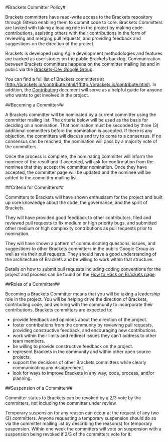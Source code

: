 #Brackets Committer Policy#

Brackets committers have read-write access to the Brackets repository through GitHub enabling them to commit code to core. Brackets Committers are tasked with taking a leading role in the project by making code contributions, assisting others with their contributions in the form of reviewing and merging pull requests, and providing feedback and suggestions on the direction of the project. 

Brackets is developed using Agile development methodologies and features are tracked as user stories on the public Brackets backlog. Communication between Brackets committers happens on the committer mailing list and in public via the [Brackets-Dev Google Group](https://groups.google.com/forum/?fromgroups#!forum/brackets-dev).

You can find a full list of Brackets committers at [http://brackets.io/contribute.html/](http://brackets.io/contribute.html). In addition, the [Contributing](https://github.com/adobe/brackets/blob/master/CONTRIBUTING.md) document will serve as a helpful guide for anyone who wants to get involved in the project. 

##Becoming a Committer##

A Brackets committer will be nominated by a current committer using the committer mailing list. The criteria below will be used as the basis for deciding on a nomination. That nomination must be seconded by three (3) additional committers before the nomination is accepted. If there is any objection, the committers will discuss and try to come to a consensus. If no consensus can be reached, the nomination will pass by a majority vote of the committers. 

Once the process is complete, the nominating committer will inform the nominee of the result and if accepted, will ask for confirmation from the nominee that they accept the committer nomination. Once they have accepted, the committer page will be updated and the nominee will be added to the committer mailing list.

##Criteria for Committers##

Committers to Brackets will have shown enthusiasm for the project and built up core knowledge about the code, the governance, and the spirit of Brackets. 

They will have provided good feedback to other contributors, filed and reviewed pull requests to fix medium or high priority bugs, and submitted other medium or high complexity contributions as pull requests prior to nomination. 

They will have shown a pattern of communicating questions, issues, and suggestions to other Brackets committers in the public Google Group as well as via their pull requests. They should have a good understanding of the architecture of Brackets and be willing to work within that structure. 

Details on how to submit pull requests including coding conventions for the project and process can be found on the [How to Hack on Brackets page](https://github.com/adobe/brackets/wiki/How-to-Hack-on-Brackets). 

##Roles of a Committer##

Becoming a Brackets Committer means that you will be taking a leadership role in the project. You will be helping drive the direction of Brackets, contributing code, and working with the community to incorporate their contributions. Brackets committers are expected to:
* provide feedback and opinions about the direction of the project.
* foster contributions from the community by reviewing pull requests, providing constructive feedback, and encouraging new contributions.
* work within their limits and redirect issues they can’t address to other team members.
* be willing to provide constructive feedback on the project.
* represent Brackets in the community and within other open source projects.
* support the decisions of other Brackets committers while clearly communicating any disagreement.
* look for ways to improve Brackets in any way; code, process, and/or planning.

##Suspension of a Committer##

Committer status to Brackets can be revoked by a 2/3 vote by the committers, not including the committer under review. 

Temporary suspension for any reason can occur at the request of any two (2) committers. Anyone requesting a temporary suspension should do so via the committer mailing list by describing the reason(s) for temporary suspension. Within one week the committers will vote on suspension with a suspension being revoked if 2/3 of the committers vote for it.